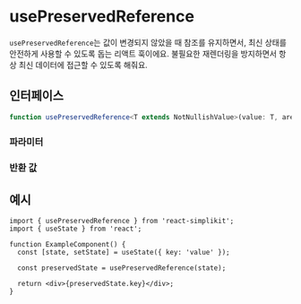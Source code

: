 # usePreservedReference

`usePreservedReference`는 값이 변경되지 않았을 때 참조를 유지하면서, 최신 상태를 안전하게 사용할 수 있도록 돕는 리액트 훅이에요. 불필요한 재렌더링을 방지하면서 항상 최신 데이터에 접근할 수 있도록 해줘요.

## 인터페이스

```ts
function usePreservedReference<T extends NotNullishValue>(value: T, areValuesEqual: (a: T, b: T) => boolean): T;
```

### 파라미터

<Interface
  required
  name="value"
  type="T"
  description="참조를 유지할 값이에요. 상태 값이 비교 후 변경되면 새로운 참조를 반환해요."
/>

<Interface
  name="areValuesEqual"
  type="(a: T, b: T) => boolean"
  description="두 값이 같은지 여부를 결정하는 선택적 함수예요. 기본적으로 <code>JSON.stringify</code>를 사용하여 비교해요."
/>

### 반환 값

<Interface
  name=""
  type="T"
  description="값이 이전 것과 같다고 간주되면 동일한 참조를, 그렇지 않으면 새로운 참조를 반환해요."
/>

## 예시

```tsx
import { usePreservedReference } from 'react-simplikit';
import { useState } from 'react';

function ExampleComponent() {
  const [state, setState] = useState({ key: 'value' });

  const preservedState = usePreservedReference(state);

  return <div>{preservedState.key}</div>;
}
```
